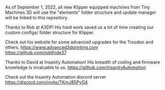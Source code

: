 As of September 1, 2022, all new Klipper equipped machines from Tiny Machines 3D will use the "elements" folder structure and update manager will be linked to this repository. 

Thanks to Rob at A3DP! His hard work saved us a lot of time creating our custom configs/ folder structure for Klipper. 

Check out his website for some advanced upgrades for the Troodon and others.
https://www.advanced3dprinting.com  
https://github.com/robthide37

Thanks to David at Insanity Automation! His breadth of coding and firmware knowledge is invaluable to us. 
https://github.com/InsanityAutomation

Check out the Insanity Automation discord server 
https://discord.com/invite/TKmJ85PyG4

